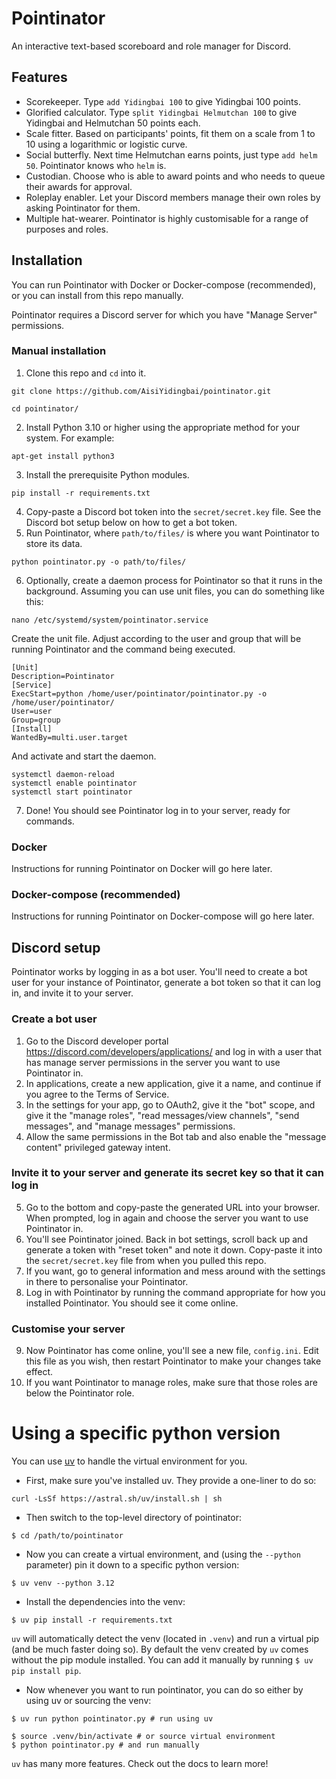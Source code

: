 # Pointinator
An interactive text-based scoreboard and role manager for Discord.

## Features

* Scorekeeper. Type `add Yidingbai 100` to give Yidingbai 100 points.
* Glorified calculator. Type `split Yidingbai Helmutchan 100` to give Yidingbai and Helmutchan 50 points each.
* Scale fitter. Based on participants' points, fit them on a scale from 1 to 10 using a logarithmic or logistic curve.
* Social butterfly. Next time Helmutchan earns points, just type `add helm 50`. Pointinator knows who `helm` is.
* Custodian. Choose who is able to award points and who needs to queue their awards for approval.
* Roleplay enabler. Let your Discord members manage their own roles by asking Pointinator for them.
* Multiple hat-wearer. Pointinator is highly customisable for a range of purposes and roles.


## Installation

You can run Pointinator with Docker or Docker-compose (recommended), or you can install from this repo manually.

Pointinator requires a Discord server for which you have "Manage Server" permissions.

### Manual installation

1. Clone this repo and `cd` into it.
```
git clone https://github.com/AisiYidingbai/pointinator.git
```
```
cd pointinator/
```
2. Install Python 3.10 or higher using the appropriate method for your system. For example:
```
apt-get install python3
```
3. Install the prerequisite Python modules.
```
pip install -r requirements.txt
```
4. Copy-paste a Discord bot token into the `secret/secret.key` file. See the Discord bot setup below on how to get a bot token.
5. Run Pointinator, where `path/to/files/` is where you want Pointinator to store its data.
```
python pointinator.py -o path/to/files/
```
6. Optionally, create a daemon process for Pointinator so that it runs in the background. Assuming you can use unit files, you can do something like this:
```
nano /etc/systemd/system/pointinator.service
```
Create the unit file. Adjust according to the user and group that will be running Pointinator and the command being executed.
```
[Unit]
Description=Pointinator
[Service]
ExecStart=python /home/user/pointinator/pointinator.py -o /home/user/pointinator/
User=user
Group=group
[Install]
WantedBy=multi.user.target
```
And activate and start the daemon.
```
systemctl daemon-reload
systemctl enable pointinator
systemctl start pointinator
```
7. Done! You should see Pointinator log in to your server, ready for commands.

### Docker

Instructions for running Pointinator on Docker will go here later.

### Docker-compose (recommended)

Instructions for running Pointinator on Docker-compose will go here later.

## Discord setup

Pointinator works by logging in as a bot user. You'll need to create a bot user for your instance of Pointinator, generate a bot token so that it can log in, and invite it to your server.

### Create a bot user
1. Go to the Discord developer portal https://discord.com/developers/applications/ and log in with a user that has manage server permissions in the server you want to use Pointinator in.
2. In applications, create a new application, give it a name, and continue if you agree to the Terms of Service.
3. In the settings for your app, go to OAuth2, give it the "bot" scope, and give it the "manage roles", "read messages/view channels", "send messages", and "manage messages" permissions.
4. Allow the same permissions in the Bot tab and also enable the "message content" privileged gateway intent.

### Invite it to your server and generate its secret key so that it can log in
5. Go to the bottom and copy-paste the generated URL into your browser. When prompted, log in again and choose the server you want to use Pointinator in.
6. You'll see Pointinator joined. Back in bot settings, scroll back up and generate a token with "reset token" and note it down. Copy-paste it into the `secret/secret.key` file from when you pulled this repo.
7. If you want, go to general information and mess around with the settings in there to personalise your Pointinator.
8. Log in with Pointinator by running the command appropriate for how you installed Pointinator. You should see it come online.

### Customise your server
9. Now Pointinator has come online, you'll see a new file, `config.ini`. Edit this file as you wish, then restart Pointinator to make your changes take effect.
10. If you want Pointinator to manage roles, make sure that those roles are below the Pointinator role.

# Using a specific python version

You can use [uv](https://github.com/astral-sh/uv) to handle the virtual environment for you.

* First, make sure you've installed uv. They provide a one-liner to do so:

```
curl -LsSf https://astral.sh/uv/install.sh | sh
```

* Then switch to the top-level directory of pointinator:

```
$ cd /path/to/pointinator
```

* Now you can create a virtual environment, and (using the `--python` parameter) pin it down to a specific python version:

```
$ uv venv --python 3.12
```

* Install the dependencies into the venv:

```
$ uv pip install -r requirements.txt
```

`uv` will automatically detect the venv (located in `.venv`) and run a virtual pip (and be much faster doing so).
By default the venv created by `uv` comes without the pip module installed. You can add it manually by running `$ uv pip install pip`.

* Now whenever you want to run pointinator, you can do so either by using uv or sourcing the venv:

```
$ uv run python pointinator.py # run using uv

$ source .venv/bin/activate # or source virtual environment
$ python pointinator.py # and run manually
```

`uv` has many more features. Check out the docs to learn more!

